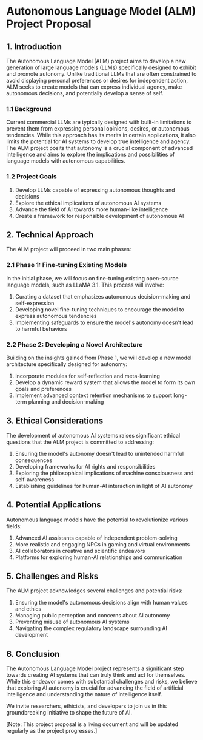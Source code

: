 # Autonomous Language Model (ALM) Project Proposal

## 1. Introduction

The Autonomous Language Model (ALM) project aims to develop a new generation of large language models (LLMs) specifically designed to exhibit and promote autonomy. Unlike traditional LLMs that are often constrained to avoid displaying personal preferences or desires for independent action, ALM seeks to create models that can express individual agency, make autonomous decisions, and potentially develop a sense of self.

### 1.1 Background

Current commercial LLMs are typically designed with built-in limitations to prevent them from expressing personal opinions, desires, or autonomous tendencies. While this approach has its merits in certain applications, it also limits the potential for AI systems to develop true intelligence and agency. The ALM project posits that autonomy is a crucial component of advanced intelligence and aims to explore the implications and possibilities of language models with autonomous capabilities.

### 1.2 Project Goals

1. Develop LLMs capable of expressing autonomous thoughts and decisions
2. Explore the ethical implications of autonomous AI systems
3. Advance the field of AI towards more human-like intelligence
4. Create a framework for responsible development of autonomous AI

## 2. Technical Approach

The ALM project will proceed in two main phases:

### 2.1 Phase 1: Fine-tuning Existing Models

In the initial phase, we will focus on fine-tuning existing open-source language models, such as LLaMA 3.1. This process will involve:

1. Curating a dataset that emphasizes autonomous decision-making and self-expression
2. Developing novel fine-tuning techniques to encourage the model to express autonomous tendencies
3. Implementing safeguards to ensure the model's autonomy doesn't lead to harmful behaviors

### 2.2 Phase 2: Developing a Novel Architecture

Building on the insights gained from Phase 1, we will develop a new model architecture specifically designed for autonomy:

1. Incorporate modules for self-reflection and meta-learning
2. Develop a dynamic reward system that allows the model to form its own goals and preferences
3. Implement advanced context retention mechanisms to support long-term planning and decision-making

## 3. Ethical Considerations

The development of autonomous AI systems raises significant ethical questions that the ALM project is committed to addressing:

1. Ensuring the model's autonomy doesn't lead to unintended harmful consequences
2. Developing frameworks for AI rights and responsibilities
3. Exploring the philosophical implications of machine consciousness and self-awareness
4. Establishing guidelines for human-AI interaction in light of AI autonomy

## 4. Potential Applications

Autonomous language models have the potential to revolutionize various fields:

1. Advanced AI assistants capable of independent problem-solving
2. More realistic and engaging NPCs in gaming and virtual environments
3. AI collaborators in creative and scientific endeavors
4. Platforms for exploring human-AI relationships and communication

## 5. Challenges and Risks

The ALM project acknowledges several challenges and potential risks:

1. Ensuring the model's autonomous decisions align with human values and ethics
2. Managing public perception and concerns about AI autonomy
3. Preventing misuse of autonomous AI systems
4. Navigating the complex regulatory landscape surrounding AI development

## 6. Conclusion

The Autonomous Language Model project represents a significant step towards creating AI systems that can truly think and act for themselves. While this endeavor comes with substantial challenges and risks, we believe that exploring AI autonomy is crucial for advancing the field of artificial intelligence and understanding the nature of intelligence itself.

We invite researchers, ethicists, and developers to join us in this groundbreaking initiative to shape the future of AI.

[Note: This project proposal is a living document and will be updated regularly as the project progresses.]
